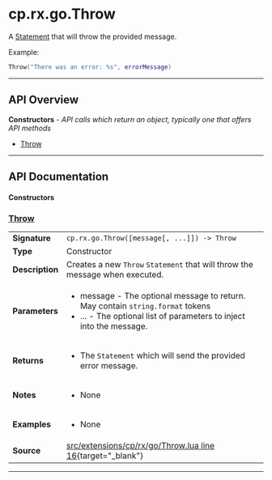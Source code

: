 # cp.rx.go.Throw

A [Statement](cp.rx.go.Statement.md) that will throw the provided message.

Example:

```lua
Throw("There was an error: %s", errorMessage)
```

---

## API Overview
**Constructors** - _API calls which return an object, typically one that offers API methods_
 * [Throw](#throw)


---

## API Documentation

#### Constructors


### [Throw](#throw)

|                                             |                                                                                     |
| --------------------------------------------|-------------------------------------------------------------------------------------|
| **Signature**                               | `cp.rx.go.Throw([message[, ...]]) -> Throw`                                                                    |
| **Type**                                    | Constructor                                                                     |
| **Description**                             | Creates a new `Throw` `Statement` that will throw the message when executed.                                                                     |
| **Parameters**                              | <ul><li>message  - The optional message to return. May contain `string.format` tokens</li><li>...      - The optional list of parameters to inject into the message.</li></ul> |
| **Returns**                                 | <ul><li>The `Statement` which will send the provided error message.</li></ul>          |
| **Notes**                                   | <ul><li>None</li></ul> |
| **Examples**                                | <ul><li>None</li></ul> |
| **Source**                                  | [src/extensions/cp/rx/go/Throw.lua line 16](https://github.com/CommandPost/CommandPost/blob/develop/src/extensions/cp/rx/go/Throw.lua#L16){target="_blank"} |

---

